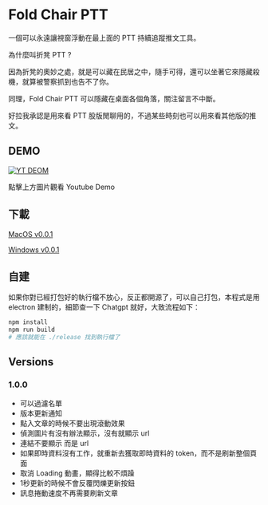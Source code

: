 # Fold Chair PTT

一個可以永遠讓視窗浮動在最上面的 PTT 持續追蹤推文工具。

為什麼叫折凳 PTT ?

因為折凳的奧妙之處，就是可以藏在民居之中，隨手可得，還可以坐著它來隱藏殺機，就算被警察抓到也告不了你。

同理，Fold Chair PTT 可以隱藏在桌面各個角落，關注留言不中斷。

好拉我承認是用來看 PTT 股版閒聊用的，不過某些時刻也可以用來看其他版的推文。

## DEMO

[![YT DEOM](http://img.youtube.com/vi/FTYzaqCdMTs/0.jpg)](http://www.youtube.com/watch?v=FTYzaqCdMTs)

點擊上方圖片觀看 Youtube Demo

## 下載

[MacOS v0.0.1](https://drive.google.com/file/d/1jWpvlBCL5CQvN7FsDVorxIu3y5It93zK/view?usp=sharing)

[Windows v0.0.1](https://drive.google.com/file/d/1CoETduVhbDtcKNlWMOzxd-Mp2evzStR3/view?usp=sharing)

## 自建

如果你對已經打包好的執行檔不放心，反正都開源了，可以自己打包，本程式是用 electron 建制的，細節查一下 Chatgpt 就好，大致流程如下：

```bash
npm install
npm run build
# 應該就能在 ./release 找到執行檔了
```

## Versions

### 1.0.0

* 可以過濾名單
* 版本更新通知
* 點入文章的時候不要出現滾動效果
* 偵測圖片有沒有辦法顯示，沒有就顯示 url
* 連結不要顯示 <a> 而是 url
* 如果即時資料沒有工作，就重新去獲取即時資料的 token，而不是刷新整個頁面
* 取消 Loading 動畫，顯得比較不煩躁
* 1秒更新的時候不會反覆閃爍更新按鈕
* 訊息捲動速度不再需要刷新文章
